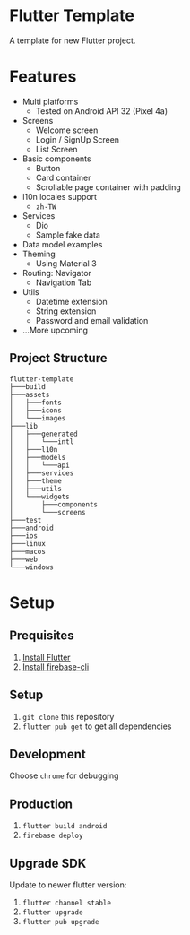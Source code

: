 # Flutter Template

A template for new Flutter project.

# Features
- Multi platforms
  - Tested on Android API 32 (Pixel 4a)
- Screens
  - Welcome screen
  - Login / SignUp Screen
  - List Screen
- Basic components
  - Button
  - Card container
  - Scrollable page container with padding
- l10n locales support
  - `zh-TW`
- Services
  - Dio
  - Sample fake data
- Data model examples
- Theming
  - Using Material 3
- Routing: Navigator
  - Navigation Tab
- Utils
  - Datetime extension
  - String extension
  - Password and email validation
- ...More upcoming

## Project Structure
```
flutter-template
├───build
├───assets
│   ├───fonts
│   ├───icons
│   └───images
├───lib
│   ├───generated
│   │   └───intl
│   ├───l10n
│   ├───models
│   │   └───api
│   ├───services
│   ├───theme
│   ├───utils
│   └───widgets
│       ├───components
│       └───screens
├───test
├───android
├───ios
├───linux
├───macos
├───web
└───windows
```

# Setup
## Prequisites
1. [Install Flutter](https://docs.flutter.dev/get-started/install)
2. [Install firebase-cli](https://firebase.google.com/docs/cli#install_the_firebase_cli)

## Setup
1. `git clone` this repository
2. `flutter pub get` to get all dependencies

## Development
Choose `chrome` for debugging 

## Production
1. `flutter build android`
2. `firebase deploy`
   
## Upgrade SDK
Update to newer flutter version:
1. `flutter channel stable`
2. `flutter upgrade`
3. `flutter pub upgrade`
